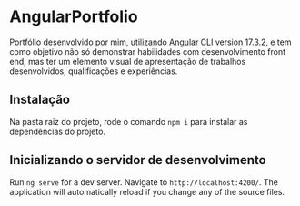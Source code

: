 # AngularPortfolio
Portfólio desenvolvido por mim, utilizando [Angular CLI](https://github.com/angular/angular-cli) version 17.3.2, e tem como objetivo não só demonstrar habilidades com desenvolvimento front end, mas ter um elemento visual de apresentação de trabalhos desenvolvidos, qualificações e experiências.

## Instalação

Na pasta raiz do projeto, rode o comando `npm i` para instalar as dependências do projeto.

## Inicializando o servidor de desenvolvimento

Run `ng serve` for a dev server. Navigate to `http://localhost:4200/`. The application will automatically reload if you change any of the source files.

